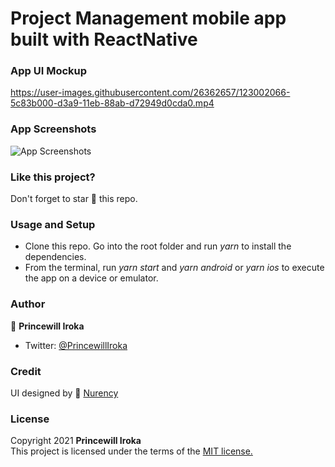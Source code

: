 # Project Management mobile app built with ReactNative


### App UI Mockup

https://user-images.githubusercontent.com/26362657/123002066-5c83b000-d3a9-11eb-88ab-d72949d0cda0.mp4

### App Screenshots

![App Screenshots](https://imgur.com/gQEdod3.png)

### Like this project?
Don't forget to star :star2: this repo.



### Usage and Setup
- Clone this repo. Go into the root folder and run *yarn* to install the dependencies.
- From the terminal, run *yarn start* and *yarn android* or *yarn ios* to execute the app on a device or emulator.

### Author

👤 **Princewill Iroka**

- Twitter: [@PrincewillIroka](https://twitter.com/PrincewillIroka)

### Credit
UI designed by 👤 [Nurency](https://dribbble.com/shots/15225935-Task-Management-App)

### License
Copyright 2021 **Princewill Iroka** \
This project is licensed under the terms of the [MIT license.](https://github.com/PrincewillIroka/gmail_clone/blob/main/LICENSE)
